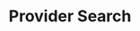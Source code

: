 ---
templateKey: 'generic-page'
slug: provider-search
title: Provider Search
indicatorColor: '#A55EEA'
iconName: 'user-md'
listDirection: row
banner: '../img/provider-search.jpg'
introduction:
    title: Please call our us for the Provider Directory 1-877-388-5195
lists:
  - title: 'View our Searchable Directories'
    type: resource
    items: 
      - title: Our most up to date listings
        icon: check
      - title: 'Integra Harmony Provider Directory'
        url: '/#'
      - title: 'Integra Harmony Pharmacy Search'
        url: '/#'
      - title: 'Integra Harmony Vision & Eye Exam Providers'
        url: '/#'
      - title: 'Healthplex Dental Care Providers'
        url: 'http://www.healthplex.com/our_dentists/options?groupnumber=GG-440'
  - title: 'View & Print our Directories'
    type: document
    items: 
      - title: Downloadable directories
        icon: file-download
      - title: 'Integra Harmony Provider Directory'
        url: '/#'
      - title: 'Integra Harmony Pharmacy Directory'
        url: '/#'
      - title: 'Integra Harmony Vision & Eye Exam Providers'
        url: '/#'
      - title: 'Healthplex Dental Care Providers'
        url: 'https://www.lhany.com/sites/default/files/pdf/Healthplex.pdf'
  - title: 'Call Member Services'
    items:
      - title: '1-877-388-5195\nTTY Users call 711'
        icon: 'phone'
      - title: 'Ask us to mail you a directory'
        url: '/#'
        type: resource
  - title: 'Important Numbers to Remember'
    items:
      - title: 'Below are some useful phone numbers. Integra Managed Care uses these providers to administer our benefits.'
        icon: 'info-circle'
      - title: 'LogistiCare - Routine Transportation\n1-XXX-XXX-XXXX TTY Users call 711'
        icon: 'phone'
      - title: 'Healthplex – Dental Care\n1-XXX-XXX-XXXX TTY Users call 711'
        icon: 'phone'
      - title: 'Davis Vision – Glasses & Eye Exam Care\n1-XXX-XXX-XXXX TTY Users call 711'
        icon: 'phone'
magnets: 
    - medicare-101
    - our-plans
    - about-us
    - contact-us
disclaimers:
    - Integra Managed Care is an HMO Plan with a Medicare Advantage contract and a contract with the New York State Medicaid program. Enrollment in Integra Managed Care depends on contract renewal. This information is not a complete description of benefits. Limitations, copayments, and restrictions may apply. Benefits, premiums and/or co-payments/co-insurance may change on January 1 of each year. You must continue to pay your Medicare Part B premium. Certain plans are available to anyone who has both Medicaid from New York State and Medicare. Integra Managed Care complies with applicable Federal civil rights laws and does not discriminate on the basis of race, color, national origin, age, disability, or sex.
    - Please contact our Member Services number at 1.877-388-5195 for additional information (TTY users should call 711). Hours are Sunday through Saturday 8am to 8pm. NOTE - Between April 1 and September 30 Member Services hours for Saturday and Sunday will be operated by alternate technology.
    - ATTENTION - If you speak Spanish, language assistance services, free of charge, are available to you. Call 1-877-388-5195 (TTY 711). ATENCIÓN - si habla español, tiene a su disposición servicios gratuitos de asistencia lingüística. Llame al 1- 877-388-5195 (TTY 711). Assistance services for other languages are also available free of charge at the number above. All plan materials and information are available upon request in a different language or alternate formats such as braille, large print and audio.
---